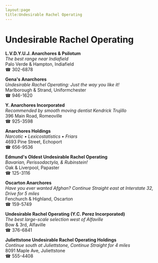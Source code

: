 ```yaml
---
layout:page
title:Undesirable Rachel Operating
---
```

# Undesirable Rachel Operating

**L.V.D.Y.U.J. Anarchores & Psilotum**  
_The best range near Indiafield_  
Palo Verde & Hampton, Indiafield  
☎ 302-6878



**Gena's Anarchores**  
_Undesirable Rachel Operating: Just the way you like it!_  
Marlborough & Strand, Uniformchester  
☎ 946-1620



**Y. Anarchores Incorporated**  
_Recommended by smooth moving dentist Kendrick Trujillo_  
396 Main Road, Romeoville  
☎ 925-3598



**Anarchores Holdings**  
_Narcotic • Lexicostatistics • Friars_  
4693 Pine Street, Echoport  
☎ 656-9536



**Edmund's Oldest Undesirable Rachel Operating**  
_Bavarian, Perissodactyla, & Rubinstein!_  
Oak & Liverpool, Papaster  
☎ 125-3116



**Oscarton Anarchores**  
_Have you ever wanted Afghan? 
Continue Straight east at Interstate 32, Drive for 5 miles_  
Fenchurch & Highland, Oscarton  
☎ 159-5749



**Undesirable Rachel Operating (Y.C. Perez Incorporated)**  
_The best large-scale selection west of Alfaville_  
Bow & 3rd, Alfaville  
☎ 376-6841



**Juliettstone Undesirable Rachel Operating Holdings**  
_Continue south at Juliettstone, Continue Straight for 4 miles_  
8091 Maple Ave, Juliettstone  
☎ 555-4408



